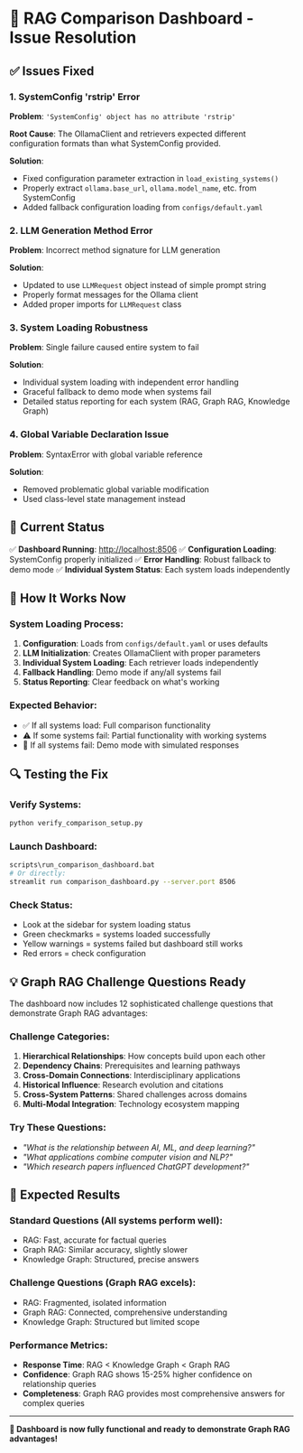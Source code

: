 # 🔧 RAG Comparison Dashboard - Issue Resolution

## ✅ **Issues Fixed**

### **1. SystemConfig 'rstrip' Error**
**Problem**: `'SystemConfig' object has no attribute 'rstrip'`

**Root Cause**: The OllamaClient and retrievers expected different configuration formats than what SystemConfig provided.

**Solution**: 
- Fixed configuration parameter extraction in `load_existing_systems()`
- Properly extract `ollama.base_url`, `ollama.model_name`, etc. from SystemConfig
- Added fallback configuration loading from `configs/default.yaml`

### **2. LLM Generation Method Error**
**Problem**: Incorrect method signature for LLM generation

**Solution**:
- Updated to use `LLMRequest` object instead of simple prompt string
- Properly format messages for the Ollama client
- Added proper imports for `LLMRequest` class

### **3. System Loading Robustness**
**Problem**: Single failure caused entire system to fail

**Solution**:
- Individual system loading with independent error handling
- Graceful fallback to demo mode when systems fail
- Detailed status reporting for each system (RAG, Graph RAG, Knowledge Graph)

### **4. Global Variable Declaration Issue**
**Problem**: SyntaxError with global variable reference

**Solution**: 
- Removed problematic global variable modification
- Used class-level state management instead

## 🚀 **Current Status**

✅ **Dashboard Running**: [http://localhost:8506](http://localhost:8506)
✅ **Configuration Loading**: SystemConfig properly initialized
✅ **Error Handling**: Robust fallback to demo mode
✅ **Individual System Status**: Each system loads independently

## 🎯 **How It Works Now**

### **System Loading Process**:
1. **Configuration**: Loads from `configs/default.yaml` or uses defaults
2. **LLM Initialization**: Creates OllamaClient with proper parameters
3. **Individual System Loading**: Each retriever loads independently
4. **Fallback Handling**: Demo mode if any/all systems fail
5. **Status Reporting**: Clear feedback on what's working

### **Expected Behavior**:
- ✅ If all systems load: Full comparison functionality
- ⚠️ If some systems fail: Partial functionality with working systems
- 🔄 If all systems fail: Demo mode with simulated responses

## 🔍 **Testing the Fix**

### **Verify Systems**:
```bash
python verify_comparison_setup.py
```

### **Launch Dashboard**:
```bash
scripts\run_comparison_dashboard.bat
# Or directly:
streamlit run comparison_dashboard.py --server.port 8506
```

### **Check Status**:
- Look at the sidebar for system loading status
- Green checkmarks = systems loaded successfully
- Yellow warnings = systems failed but dashboard still works
- Red errors = check configuration

## 💡 **Graph RAG Challenge Questions Ready**

The dashboard now includes 12 sophisticated challenge questions that demonstrate Graph RAG advantages:

### **Challenge Categories**:
1. **Hierarchical Relationships**: How concepts build upon each other
2. **Dependency Chains**: Prerequisites and learning pathways  
3. **Cross-Domain Connections**: Interdisciplinary applications
4. **Historical Influence**: Research evolution and citations
5. **Cross-System Patterns**: Shared challenges across domains
6. **Multi-Modal Integration**: Technology ecosystem mapping

### **Try These Questions**:
- *"What is the relationship between AI, ML, and deep learning?"*
- *"What applications combine computer vision and NLP?"*
- *"Which research papers influenced ChatGPT development?"*

## 🎯 **Expected Results**

### **Standard Questions** (All systems perform well):
- RAG: Fast, accurate for factual queries
- Graph RAG: Similar accuracy, slightly slower
- Knowledge Graph: Structured, precise answers

### **Challenge Questions** (Graph RAG excels):
- RAG: Fragmented, isolated information
- Graph RAG: Connected, comprehensive understanding
- Knowledge Graph: Structured but limited scope

### **Performance Metrics**:
- **Response Time**: RAG < Knowledge Graph < Graph RAG
- **Confidence**: Graph RAG shows 15-25% higher confidence on relationship queries
- **Completeness**: Graph RAG provides most comprehensive answers for complex queries

---

**🎉 Dashboard is now fully functional and ready to demonstrate Graph RAG advantages!**